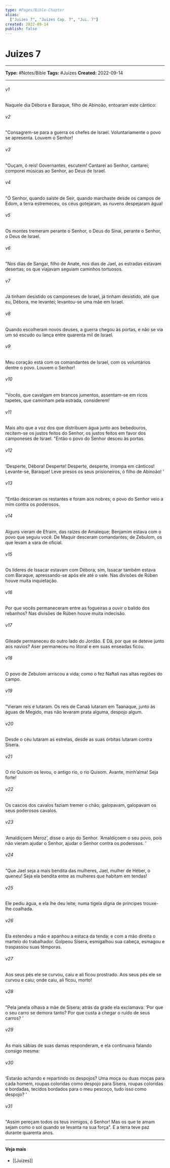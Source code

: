 ```yaml
---
type: #Pages/Bible-Chapter
alias:
  ["Juizes 7", "Juizes Cap. 7", "Jui. 7"]
created: 2022-09-14
publish: false
---
```


# Juizes 7

---

**Type:** #Notes/Bible
**Tags:** #Juizes
**Created:** 2022-09-14

---

###### v1
Naquele dia Débora e Baraque, filho de Abinoão, entoaram este cântico:
###### v2
"Consagrem-se para a guerra os chefes de Israel. Voluntariamente o povo se apresenta. Louvem o Senhor!
###### v3
"Ouçam, ó reis! Governantes, escutem! Cantarei ao Senhor, cantarei; comporei músicas ao Senhor, ao Deus de Israel.
###### v4
"Ó Senhor, quando saíste de Seir, quando marchaste desde os campos de Edom, a terra estremeceu, os céus gotejaram, as nuvens despejaram água!
###### v5
Os montes tremeram perante o Senhor, o Deus do Sinai, perante o Senhor, o Deus de Israel.
###### v6
"Nos dias de Sangar, filho de Anate, nos dias de Jael, as estradas estavam desertas; os que viajavam seguiam caminhos tortuosos.
###### v7
Já tinham desistido os camponeses de Israel, já tinham desistido, até que eu, Débora, me levantei; levantou-se uma mãe em Israel.
###### v8
Quando escolheram novos deuses, a guerra chegou às portas, e não se via um só escudo ou lança entre quarenta mil de Israel.
###### v9
Meu coração está com os comandantes de Israel, com os voluntários dentre o povo. Louvem o Senhor!
###### v10
"Vocês, que cavalgam em brancos jumentos, assentam-se em ricos tapetes, que caminham pela estrada, considerem!
###### v11
Mais alto que a voz dos que distribuem água junto aos bebedouros, recitem-se os justos feitos do Senhor, os justos feitos em favor dos camponeses de Israel. "Então o povo do Senhor desceu às portas.
###### v12
‘Desperte, Débora! Desperte! Desperte, desperte, irrompa em cânticos! Levante-se, Baraque! Leve presos os seus prisioneiros, ó filho de Abinoão! ’
###### v13
"Então desceram os restantes e foram aos nobres; o povo do Senhor veio a mim contra os poderosos.
###### v14
Alguns vieram de Efraim, das raízes de Amaleque; Benjamim estava com o povo que seguiu você. De Maquir desceram comandantes; de Zebulom, os que levam a vara de oficial.
###### v15
Os líderes de Issacar estavam com Débora; sim, Issacar também estava com Baraque, apressando-se após ele até o vale. Nas divisões de Rúben houve muita inquietação.
###### v16
Por que vocês permaneceram entre as fogueiras a ouvir o balido dos rebanhos? Nas divisões de Rúben houve muita indecisão.
###### v17
Gileade permaneceu do outro lado do Jordão. E Dã, por que se deteve junto aos navios? Aser permaneceu no litoral e em suas enseadas ficou.
###### v18
O povo de Zebulom arriscou a vida; como o fez Naftali nas altas regiões do campo.
###### v19
"Vieram reis e lutaram. Os reis de Canaã lutaram em Taanaque, junto às águas de Megido, mas não levaram prata alguma, despojo algum.
###### v20
Desde o céu lutaram as estrelas, desde as suas órbitas lutaram contra Sísera.
###### v21
O rio Quisom os levou, o antigo rio, o rio Quisom. Avante, minh’alma! Seja forte!
###### v22
Os cascos dos cavalos faziam tremer o chão; galopavam, galopavam os seus poderosos cavalos.
###### v23
‘Amaldiçoem Meroz’, disse o anjo do Senhor. ‘Amaldiçoem o seu povo, pois não vieram ajudar o Senhor, ajudar o Senhor contra os poderosos. ’
###### v24
"Que Jael seja a mais bendita das mulheres, Jael, mulher de Héber, o queneu! Seja ela bendita entre as mulheres que habitam em tendas!
###### v25
Ele pediu água, e ela lhe deu leite; numa tigela digna de príncipes trouxe-lhe coalhada.
###### v26
Ela estendeu a mão e apanhou a estaca da tenda; e com a mão direita o martelo do trabalhador. Golpeou Sísera, esmigalhou sua cabeça, esmagou e traspassou suas têmporas.
###### v27
Aos seus pés ele se curvou, caiu e ali ficou prostrado. Aos seus pés ele se curvou e caiu; onde caiu, ali ficou, morto!
###### v28
"Pela janela olhava a mãe de Sísera; atrás da grade ela exclamava: ‘Por que o seu carro se demora tanto? Por que custa a chegar o ruído de seus carros? ’
###### v29
As mais sábias de suas damas responderam, e ela continuava falando consigo mesma:
###### v30
‘Estarão achando e repartindo os despojos? Uma moça ou duas moças para cada homem, roupas coloridas como despojo para Sísera, roupas coloridas e bordadas, tecidos bordados para o meu pescoço, tudo isso como despojo? ’
###### v31
"Assim pereçam todos os teus inimigos, ó Senhor! Mas os que te amam sejam como o sol quando se levanta na sua força". E a terra teve paz durante quarenta anos.


---

#### Veja mais

- [[Juizes]]
